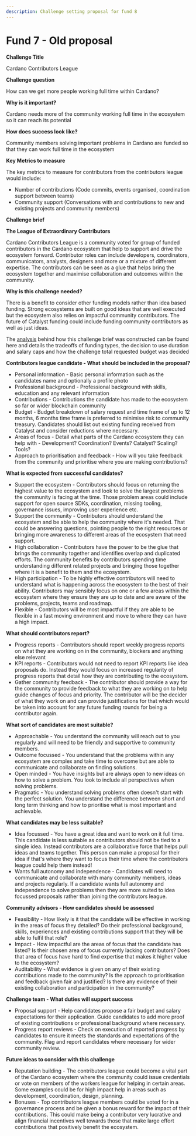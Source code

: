 ```yaml
---
description: Challenge setting proposal for fund 8
---
```


# Fund 7 - Old proposal

**Challenge Title**

Cardano Contributors League

**Challenge question**

How can we get more people working full time within Cardano?

**Why is it important?**

Cardano needs more of the community working full time in the ecosystem so it can reach its potential

**How does success look like?**

Community members solving important problems in Cardano are funded so that they can work full time in the ecosystem

**Key Metrics to measure**

The key metrics to measure for contributors from the contributors league would include:

* Number of contributions (Code commits, events organised, coordination support between teams)
* Community support (Conversations with and contributions to new and existing projects and community members)

**Challenge brief**

**The League of Extraordinary Contributors**

Cardano Contributors League is a community voted for group of funded contributors in the Cardano ecosystem that help to support and drive the ecosystem forward. Contributor roles can include developers, coordinators, communicators, analysts, designers and more or a mixture of different expertise. The contributors can be seen as a glue that helps bring the ecosystem together and maximise collaboration and outcomes within the community.

**Why is this challenge needed?**

There is a benefit to consider other funding models rather than idea based funding. Strong ecosystems are built on good ideas that are well executed but the ecosystem also relies on impactful community contributors. The future of Catalyst funding could include funding community contributors as well as just ideas.

The [analysis](broken-reference) behind how this challenge brief was constructed can be found here and details the tradeoffs of funding types, the decision to use duration and salary caps and how the challenge total requested budget was decided



**Contributors league candidate - What should be included in the proposal?**

* Personal information - Basic personal information such as the candidates name and optionally a profile photo
* Professional background - Professional background with skills, education and any relevant information
* Contributions - Contributions the candidate has made to the ecosystem so far or wider blockchain community
* Budget - Budget breakdown of salary request and time frame of up to 12 months, 6 months time frame is preferred to minimise risk to community treasury. Candidates should list out existing funding received from Catalyst and consider reductions where necessary.
* Areas of focus - Detail what parts of the Cardano ecosystem they can help with - Development? Coordination? Events? Catalyst? Scaling? Tools?
* Approach to prioritisation and feedback - How will you take feedback from the community and prioritise where you are making contributions?

**What is expected from successful candidates?**

* Support the ecosystem - Contributors should focus on returning the highest value to the ecosystem and look to solve the largest problems the community is facing at the time. Those problem areas could include support for open source SDKs, coordination, missing tooling, governance issues, improving user experience etc.
* Support the community - Contributors should understand the ecosystem and be able to help the community where it's needed. That could be answering questions, pointing people to the right resources or bringing more awareness to different areas of the ecosystem that need support.
* High collaboration - Contributors have the power to be the glue that brings the community together and identifies overlap and duplicated efforts. The community benefits by contributors spending time understanding different related projects and bringing those together where it is a benefit to them and the ecosystem.
* High participation - To be highly effective contributors will need to understand what is happening across the ecosystem to the best of their ability. Contributors may sensibly focus on one or a few areas within the ecosystem where they ensure they are up to date and are aware of the problems, projects, teams and roadmap.
* Flexible - Contributors will be most impactful if they are able to be flexible in a fast moving environment and move to where they can have a high impact.

**What should contributors report?**

* Progress reports - Contributors should report weekly progress reports on what they are working on in the community, blockers and anything else relevant
* KPI reports - Contributors would not need to report KPI reports like idea proposals do. Instead they would focus on increased regularity of progress reports that detail how they are contributing to the ecosystem.
* Gather community feedback - The contributor should provide a way for the community to provide feedback to what they are working on to help guide changes of focus and priority. The contributor will be the decider of what they work on and can provide justifications for that which would be taken into account for any future funding rounds for being a contributor again.

**What sort of candidates are most suitable?**

* Approachable - You understand the community will reach out to you regularly and will need to be friendly and supportive to community members.
* Outcome focussed - You understand that the problems within any ecosystem are complex and take time to overcome but are able to communicate and collaborate on finding solutions.
* Open minded - You have insights but are always open to new ideas on how to solve a problem. You look to include all perspectives when solving problems.
* Pragmatic - You understand solving problems often doesn't start with the perfect solution. You understand the difference between short and long term thinking and how to prioritise what is most important and achievable.

**What candidates may be less suitable?**

* Idea focussed - You have a great idea and want to work on it full time. This candidate is less suitable as contributors should not be tied to a single idea. Instead contributors are a collaborative force that helps pull ideas and teams together. This person can make a proposal for their idea if that's where they want to focus their time where the contributors league could help them instead!
* Wants full autonomy and independence - Candidates will need to communicate and collaborate with many community members, ideas and projects regularly. If a candidate wants full autonomy and independence to solve problems then they are more suited to idea focussed proposals rather than joining the contributors league.

**Community advisors - How candidates should be assessed**

* Feasibility - How likely is it that the candidate will be effective in working in the areas of focus they detailed? Do their professional background, skills, experiences and existing contributions support that they will be able to fulfil that role?
* Impact - How impactful are the areas of focus that the candidate has listed? Is their chosen area of focus currently lacking contributors? Does that area of focus have hard to find expertise that makes it higher value to the ecosystem?
* Auditability - What evidence is given on any of their existing contributions made to the community? Is the approach to prioritisation and feedback given fair and justified? Is there any evidence of their existing collaboration and participation in the community?

**Challenge team - What duties will support success**

* Proposal support - Help candidates propose a fair budget and salary expectations for their application. Guide candidates to add more proof of existing contributions or professional background where necessary.
* Progress report reviews - Check on execution of reported progress by candidates to ensure it meets the standards and expectations of the community. Flag and report candidates where necessary for wider community review.

**Future ideas to consider with this challenge**

* Reputation building - The contributors league could become a vital part of the Cardano ecosystem where the community could issue credentials or vote on members of the workers league for helping in certain areas. Some examples could be for high impact help in areas such as development, coordination, design, planning.
* Bonuses - Top contributors league members could be voted for in a governance process and be given a bonus reward for the impact of their contributions. This could make being a contributor very lucrative and align financial incentives well towards those that make large effort contributions that positively benefit the ecosystem.

